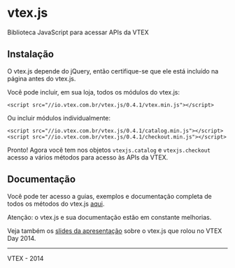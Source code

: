 # vtex.js

Biblioteca JavaScript para acessar APIs da VTEX

## Instalação

O vtex.js depende do jQuery, então certifique-se que ele está incluído na página antes do vtex.js.

Você pode incluir, em sua loja, todos os módulos do vtex.js:

    <script src="//io.vtex.com.br/vtex.js/0.4.1/vtex.min.js"></script>

Ou incluir módulos individualmente:

    <script src="//io.vtex.com.br/vtex.js/0.4.1/catalog.min.js"></script>
    <script src="//io.vtex.com.br/vtex.js/0.4.1/checkout.min.js"></script>

Pronto! Agora você tem nos objetos `vtexjs.catalog` e `vtexjs.checkout` acesso a vários métodos para acesso às APIs da VTEX.

## Documentação

Você pode ter acesso a guias, exemplos e documentação completa de todos os métodos do vtex.js [aqui](doc).

Atenção: o vtex.js e sua documentação estão em constante melhorias.

Veja também os [slides da apresentação](https://docs.google.com/presentation/d/1VpuGpnLywFUPT3z0tR-J13M_bRzE22-NPojPBURuDN4/pub?start=false&loop=false&delayms=3000) sobre o vtex.js que rolou no VTEX Day 2014.

------

VTEX - 2014
